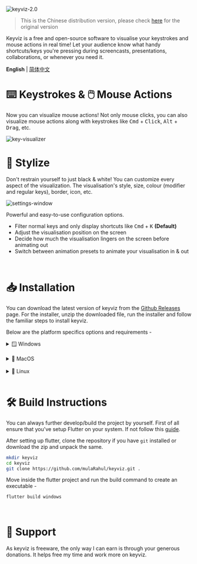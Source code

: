 ![keyviz-2.0](previews/banner.svg)

> This is the Chinese distribution version, please check [here](https://github.com/mulaRahul/keyviz) for the original
> version

Keyviz is a free and open-source software to visualise your keystrokes and mouse actions in real time! Let your audience
know what handy shortcuts/keys you're pressing during screencasts, presentations, collaborations, or whenever you need
it.

**English** | [简体中文](./README_zh_CN.md)

# ⌨️ Keystrokes & 🖱️ Mouse Actions

Now you can visualize mouse actions! Not only mouse clicks, you can also visualize mouse actions along with keystrokes
like <kbd>Cmd</kbd> + <kbd>Click</kbd>, <kbd>Alt</kbd> + <kbd>Drag</kbd>, etc.

![key-visualizer](previews/visualizer-bar.svg)

# 🎨 Stylize

Don't restrain yourself to just black & white! You can customize every aspect of the visualization. The visualisation's
style, size, colour (modifier and regular keys), border, icon, etc.

![settings-window](previews/settings.svg)

Powerful and easy-to-use configuration options.

- Filter normal keys and only display shortcuts like <kbd>Cmd</kbd> + <kbd>K</kbd> **(Default)**
- Adjust the visualisation position on the screen
- Decide how much the visualisation lingers on the screen before animating out
- Switch between animation presets to animate your visualisation in & out

</br>

# 📥 Installation

You can download the latest version of keyviz from the [Github Releases](https://github.com/algosul/keyviz/releases)
page. For the installer, unzip the downloaded file, run the installer and follow the familiar steps to install keyviz.

Below are the platform specifics options and requirements -

<details>

  <summary>🪟 Windows</summary>

### 👜 Microsoft Store

You can download keyviz directly from
the [microsoft store](https://apps.microsoft.com/detail/Keyviz/9phzpj643p7l?mode=direct).

### 🥄 Scoop

   ```bash
  scoop bucket add extras # first, add the bucket
  scoop install keyviz
  ```

### 📦 Winget

  ```bash
  winget install mulaRahul.Keyviz
  ```

  </br>

  <details>
  <summary><code>*.dll</code> missing error?</summary>

If you're getting a `.dll` missing error after installing the application, you're missing the required Visual C++
redistributables. You can get the same from
here [VSC++ Redist](https://learn.microsoft.com/en-us/cpp/windows/latest-supported-vc-redist?view=msvc-170).

  </details>

</details>

</br>

<details>

  <summary>🍎 MacOS</summary>

### 🔒 Permission

Keyviz requires **Input Monitoring** and **Accessibility** permissions. Enable the same in settings -
</br>

  ```
  Settings > Privacy & Security > Input Monitoring/Accessibility
  ```

  </br>

</details>

</br>

<details>

  <summary>🐧 Linux</summary>

### v2.x.x Requirements

   ```bash
  sudo apt-get install libayatana-appindicator3-dev
  ```

or

  ```bash
  sudo apt-get install appindicator3-0.1 libappindicator3-dev
  ```

### Install debian package

  ```bash
  sudo apt install ./keyviz.deb
  ```

or

### Install RPM

  ```bash
  sudo rpm -i app.rpm
  ```

  </br>

</details>


</br>

# 🛠️ Build Instructions

You can always further develop/build the project by yourself. First of all ensure that you've setup Flutter on your
system. If not follow this [guide](https://docs.flutter.dev/get-started/install).

After setting up flutter, clone the repository if you have `git` installed or download the zip and unpack the same.

```bash
mkdir keyviz
cd keyviz
git clone https://github.com/mulaRahul/keyviz.git .
```

Move inside the flutter project and run the build command to create an executable -

```bash
flutter build windows
```

</br>

# 💖 Support

As keyviz is freeware, the only way I can earn is through your generous donations. It helps free my time and work more
on keyviz.
